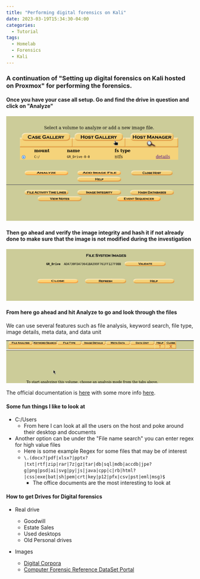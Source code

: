 ```yaml
---
title: "Performing digital forensics on Kali"
date: 2023-03-19T15:34:30-04:00
categories:
  - Tutorial
tags:
  - Homelab
  - Forensics
  - Kali
---
```


### A continuation of "Setting up digital forensics on Kali hosted on Proxmox" for performing the forensics. 

#### Once you have your case all setup. Go and find the drive in question and click on "Analyze"

![](/assets/images/Analyze.png)

#### Then go ahead and verify the image integrity and hash it if not already done to make sure that the image is not modified during the investigation 

![](/assets/images/Hashing.png)

#### From here go ahead and hit Analyze to go and look through the files

We can use several features such as file analysis, keyword search, file type, image details, meta data, and data unit

![](/assets/images/Analyze_options.png)

The official documentation is [here](http://sleuthkit.org/autopsy/help/) with some more info [here](http://www.sleuthkit.org/informer/).

#### Some fun things I like to look at
* C:/Users
  * From here I can look at all the users on the host and poke around their desktop and documents
* Another option can be under the "File name search" you can enter regex for high value files 
  * Here is some example Regex for some files that may be of interest 
  * ```\.(docx?|pdf|xlsx?|pptx?|txt|rtf|zip|rar|7z|gz|tar|db|sql|mdb|accdb|jpe?g|png|psd|ai|svg|py|js|java|cpp|c|rb|html?|css|exe|bat|sh|pem|crt|key|p12|pfx|csv|pst|eml|msg)$```
    * The office documents are the most interesting to look at 

#### How to get Drives for Digital forensics

* Real drive
  * Goodwill
  * Estate Sales
  * Used desktops 
  * Old Personal drives

* Images
  * [Digital Corpora](https://digitalcorpora.org)
  * [Computer Forensic Reference DataSet Portal](https://cfreds.nist.gov)

